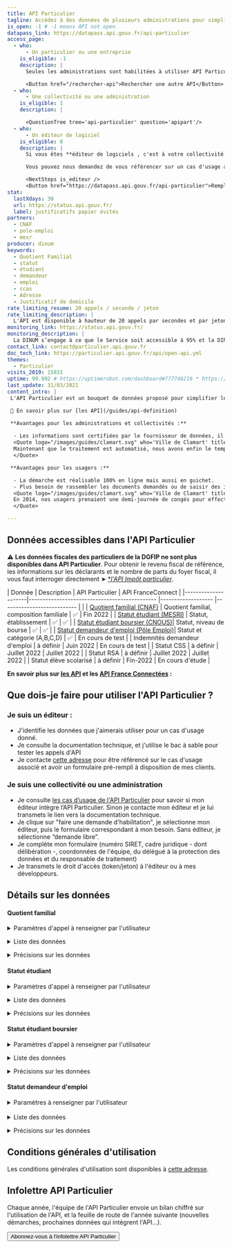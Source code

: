 ```yaml
---
title: API Particulier
tagline: Accédez à des données de plusieurs administrations pour simplifier les démarches de vos usagers (quotient familial, statut demandeur d’emploi, statut étudiant et étudiant boursier...)
is_open: -1 # -1 means API not open
datapass_link: https://datapass.api.gouv.fr/api-particulier
access_page:
  - who:
      - Un particulier ou une entreprise
    is_eligible: -1
    description: |
      Seules les administrations sont habilitées à utiliser API Particulier.

      <Button href="/rechercher-api">Rechercher une autre API</Button>
  - who:
      - Une collectivité ou une administration
    is_eligible: 1
    description: |

      <QuestionTree tree='api-particulier' question='apipart'/>
  - who:
      - Un éditeur de logiciel
    is_eligible: 0
    description: |
      Si vous êtes **éditeur de logiciels , c'est à votre collectivité ou administration de faire sa demande d'habilitation**.

      Vous pouvez nous demandez de vous référencer sur un cas d'usage afin de proposer des formulaires pré-remplis et ainsi simplifier l'expérience de vos clients.

      <NextSteps is_editeur />
      <Button href="https://datapass.api.gouv.fr/api-particulier">Remplir une demande</Button>
stat:
  lastXdays: 30
  url: https://status.api.gouv.fr/
  label: justificatifs papier évités
partners:
  - CNAF
  - pole-emploi
  - mesr
producer: dinum
keywords:
  - Quotient Familial
  - statut
  - étudiant
  - demandeur
  - emploi
  - ccas
  - Adresse
  - Justificatif de domicile
rate_limiting_resume: 20 appels / seconde / jeton
rate_limiting_description: |
  L'API est disponible à hauteur de 20 appels par secondes et par jetons d'accès.
monitoring_link: https://status.api.gouv.fr/
monitoring_description: |
  La DINUM s’engage à ce que le Service soit accessible à 95% et la DINUM s’engage à améliorer progressivement ce rendement.
contact_link: contact@particulier.api.gouv.fr
doc_tech_link: https://particulier.api.gouv.fr/api/open-api.yml
themes:
  - Particulier
visits_2019: 15831
uptime: 99.992 # https://uptimerobot.com/dashboard#777746216 * https://uptimerobot.com/dashboard#778826562 / 2
last_update: 31/03/2021
content_intro: |
 L'API Particulier est un bouquet de données proposé pour simplifier les démarches administratives. L'API Particulier permet d'obtenir une multitude de données provenant d'administration différentes dans le cadre de démarches en ligne (appelée aussi formulaires en ligne ou téléservices). Un usage dans les logiciels métiers est aussi possible. 

 🔎 En savoir plus sur [les API](/guides/api-definition) 

 **Avantages pour les administrations et collectivités :** 
 
  - Les informations sont certifiées par le fournisseur de données, il n'y a plus de saisie des données à effectuer.
  <Quote logo="/images/guides/clamart.svg" who='Ville de Clamart' title='Aurélie Coutant'>
  Maintenant que le traitement est automatisé, nous avons enfin le temps de mieux accompagner les usagers en difficulté, de leur expliquer plus largement les prestations auxquelles ils peuvent avoir accès.
  </Quote>

 **Avantages pour les usagers :**

  - La démarche est réalisable 100% en ligne mais aussi en guichet.
  - Plus besoin de rassembler les documents demandés ou de saisir des informations déjà connues de l'administration.
  <Quote logo="/images/guides/clamart.svg" who='Ville de Clamart' title='Simon-Pierre Chalvidan'>
  En 2014, nos usagers prenaient une demi-journée de congés pour effectuer leurs démarches en mairie. Aujourd'hui, ils les effectuent en ligne en 5 minutes.
  </Quote>

---
```


## Données accessibles dans l'API Particulier

⚠️ **Les données fiscales des particuliers de la DGFIP ne sont plus disponibles dans API Particulier**. Pour obtenir le revenu fiscal de référence, les informations sur les déclarants et le nombre de parts du foyer fiscal, il vous faut interroger directement ➤ [**l'API Impôt particulier*](https://api.gouv.fr/les-api/impot-particulier).


  | Donnée | Description | API Particulier | API FranceConnect |
  |---------------------|---------------------------------------------- |------------------- |--------------------------- |               |
  | [Quotient familial (CNAF)](/les-api/api-particulier#quotient-familial)  | Quotient familial, composition familiale          | ✅                      | Fin 2022                   |
  | [Statut étudiant (MESRI)](/les-api/api-particulier#statut-etudiant)  | Statut, établissement | ✅                      | ✅                         |
  | [Statut étudiant boursier (CNOUS)](#statut-etudiant-boursier)| Statut, niveau de bourse                                     | ✅      | ✅                         |
  | [Statut demandeur d'emploi (Pôle Emploi)](/les-api/api-particulier#statut-demandeur-demploi)| Statut et catégorie (A,B,C,D)      | ✅                      | En cours de test          |
  | Indemnités demandeur d'emploi | à définir | Juin 2022               | En cours de test          |
  | Statut CSS                 | à définir | Juillet 2022               | Juillet 2022                 |
  | Statut RSA                 | à définir | Juillet 2022               | Juillet 2022                 |
  | Statut élève scolarisé      | à définir | Fin-2022                | En cours d'étude          |

**En savoir plus sur [les API](https://api.gouv.fr/guides/api-definition) et les [API France Connectées](https://api.gouv.fr/guides/api-franceconnectees) :**

## Que dois-je faire pour utiliser l'API Particulier ?

### Je suis un éditeur :

- J'identifie les données que j'aimerais utiliser pour un cas d'usage donné.
- Je consulte la documentation technique, et j'utilise le bac à sable pour tester les appels d'API
- Je contacte [cette adresse](https://api.gouv.fr/parcours-client?source=preFooter) pour être référencé sur le cas d'usage associé et avoir un formulaire pré-rempli à disposition de mes clients.

### Je suis une collectivité ou une administration

- Je consulte [les cas d’usage de l'API Particulier](/les-api/api-particulier#exemples-d’application) pour savoir si mon éditeur intègre l’API Particulier. Sinon je contacte mon éditeur et je lui transmets le lien vers la documentation technique.
- Je clique sur "faire une demande d'habilitation", je sélectionne mon éditeur, puis le formulaire correspondant à mon besoin. Sans éditeur, je sélectionne “demande libre”.
- Je complète mon formulaire (numéro SIRET, cadre juridique - dont délibération -, coordonnées de l'équipe, du délégué à la protection des données et du responsable de traitement)
- Je transmets le droit d'accès (token/jeton) à l'éditeur ou à mes développeurs.

## Détails sur les données

#### Quotient familial

<details>
  <summary>Paramètres d'appel à renseigner par l'utilisateur</summary>

| Donnée                       | Description                                                                                        |
| ---------------------------- | -------------------------------------------------------------------------------------------------- |
| Numéro d'allocataire         |                                                                                                    |
| Code postal                  | Exemple : 84250                                                                                    |

</details>

<p>

<details>
  <summary>Liste des données</summary>
| Donnée                       | Description                                                                                        |
| ---------------------------- | -------------------------------------------------------------------------------------------------- |
| Quotient familial            | Le quotient familial (QF) du mois précédent pour la famille                                        |
| Composition familiale        | Liste des parents et des enfants de la famille (avec nom, prénoms, date de naissance).             |
| Adresse                      | L'adresse structurée détenue par la CAF                                                            |


</details>

<p>

<details>
  <summary>Précisions sur les données</summary>
Le quotient familial retourné par l'API est celui du mois de référence qui est M-1 (M= mois de l’appel).
S’il n’y a pas de quotient familial calculé pour cette période de référence, l'API ne restituera pas de quotient familial.

Les données de l’API Particulier ne permettent pas encore de calculer les tarifs en établissement d'accueil du jeune enfant (crèche, multi-accueil, halte-garderie…).

-> Le Quotient  Familial CAF est revu à chaque changement de situation familiale et/ou professionelle. Il prend en compte 1/12e du revenue imposable de l’année N-2 + les Prestations familiales du mois de référence divisés par le nombre de parts fiscales du foyer. Le Quotient Familiale « DGFIP » est calculé au moment de la déclaration de revenus. Il divise le revenue imposable de l’année N-1 par le nombre de part fiscale du foyer.

</details>

#### Statut étudiant

<details>
  <summary>Paramètres d'appel à renseigner par l'utilisateur</summary>

Ils sont mutuellement exclusifs

| Donnée                       | Description                                                                                        |
| ---------------------------- | -------------------------------------------------------------------------------------------------- |
| Identifiant National Étudiant| L'appel par INE est réservé aux acteurs de la sphère de l'enseignement.                            |
| Etat civil                   | Nom, prénom, date de naissance, sexe et lieu de naissance                                          |

</details>

<p>

<details>
  <summary>Liste des données</summary>
| Donnée                             | Description                                                                   |
| ---------------------------------- | ----------------------------------------------------------------------------- |
| INE                                | Identifiant national de l'étudiant                                            |
| Inscriptions en formation continue | Permet d’interroger les données des étudiants en formation continue. Données : date de début, de fin d'inscription, et code COG de la commune du lieu d'étude.    |
| Inscriptions en formation initiale | Permet d’interroger les données des étudiants en formation initiale. Données : dates de début, fin d'inscription et code COG de la commune du lieu d'étude.     |
| Admissions                         | Limite la recherche aux seuls étudiants admis (non-inscrits).                  |
| Etablissement                      | Le ou les établissements (nom et  identifiant - UAI).                         |

</details>

<p>

<details>
  <summary>Précisions sur les données</summary>

Vous aurez à sélectionner des scopes de données dans votre demande. Voici leur fonctionnement :

Deux scopes sont utilisés comme "masque de données". Ces données ne seront 
donc pas retournées si le scope n'a pas été sélectionné.

- "Etablissements" : renvoie le ou les établissements et code COG du lieu d'étude
- "INE (Identifiant National Etudiant)"

Trois scopes ont été réalisés pour ne travailler que sur une population restreinte

- "Admission" : si ce scope est sélectionné la recherche de l'étudiant s'effectuera sur la population restreinte aux seuls admis (inscription non-définitive).
- "Inscriptions en formation initiale"
- "Inscription en formation continue"

**Périmètre  :**

Cette api délivre les données des étudiants inscrits dans les 
établissements sous tutelle du ministère de l'enseignement supérieur.

La couverture des établissements du champ des étudiants sera progressivement complétée.

🔎 Consulter le [nombre d'étudiants identifiés dans l'API](https://statutetudiant.esr.gouv.fr/)
</details>

#### Statut étudiant boursier

<details>
  <summary>Paramètres d'appel à renseigner par l'utilisateur</summary>

Ils sont mutuellement exclusifs

| Donnée                       | Description                                                                                        |
| ---------------------------- | -------------------------------------------------------------------------------------------------- |
| Identifiant National Étudiant| L'appel par INE est réservé aux acteurs de la sphère de l'enseignement.                            |
| Etat civil                   | Nom, prénom, date de naissance, sexe et lieu de naissance                                          |

</details>

<p>

<details>
  <summary>Liste des données</summary>
| Donnée                             | Description                                                                   |
| ---------------------------------- | ----------------------------------------------------------------------------- |
| Statut boursier                    | Indique si l'étudiant est boursier                                            |
| Echelon de la bourse               | Echelon de la bourse de 0bis à 8                                              |
| email                              | Adresse mail                                                                  |
| Période de versement / Date de rentrée  | Date de début de rentrée scolaire ou universitaire  et durée de versement de la bourse  |
| Statut de la bourse                | Statut définitif ou provisoire (conditionnel)                                |
| Ville d'étude                      | Libellé de la ville d'étude                                                   |

</details>

<p>

<details>
  <summary>Précisions sur les données</summary>
Informations à saisir par l'utilisateur (secrets) : Identifiant National Étudiant et Etat civil (nom, prénom, date de naissance, sexe et lieu de naissance)

Vous aurez à sélectionner des scopes de données dans votre demande. Voici leur fonctionnement :

Deux scopes sont utilisés comme "masque de données". Ces données ne seront 
donc pas retournées si le scope n'a pas été sélectionné.

- "Etablissements" : renvoie le ou les établissements et code COG du lieu d'étude
- "INE (Identifiant National Etudiant)"

Trois scopes ont été réalisés pour ne travailler que sur une population restreinte

- "Admission" : si ce scope est sélectionné la recherche de l'étudiant s'effectuera sur la population restreinte aux seuls admis (inscription non-définitive).
- "Inscriptions en formation initiale"
- "Inscription en formation continue"

**Périmètre  :**
L’API délivre les données des étudiants :

- **Boursiers d’État** sur critères sociaux (gérés par les Crous) ;
- **Boursiers sur critères sociaux des filières sanitaires et sociales des régions.**

### Liste des régions dont les données sont disponibles dans l'API

⚠️ La liste des boursiers gérés par les régions, disponible dans cette API, sera mise à jour dès mise à disposition des informations.
 L’API à ce jour, couvre uniquement le périmètre des boursiers sur critères sociaux à l’exception des boursiers Campus France et des autres bourses.

**Régions disponibles**

- Normandie

</details>

#### Statut demandeur d'emploi

<details>
  <summary>Paramètres à renseigner par l'utilisateur</summary>

| Donnée                       | Description                                                                                        |
| ---------------------------- | -------------------------------------------------------------------------------------------------- |
| Nom d’utilisateur Pôle emploi| Choisi par le particulier lors de la création de son espace personnel en ligne.                    |

</details>

<br>

<details>
  <summary>Liste des données</summary>
| Donnée                       | Description                                                                                        |
| ---------------------------- | -------------------------------------------------------------------------------------------------- |
| Identité                     | Nom, prénom, civilité, date de naissance                                                           |
| Données de contact           | e-mail, téléphone                                                                                  |
| Adresse                      |                                                                                                    |
| Inscription                  | Date d’inscription, date de cessation inscription, catégorie d’inscription                         |

</details>

<p>

<details>
  <summary>Précisions sur les données</summary>
Sont disponibles les données des demandeurs d’emploi inscrits ou
ayant été inscrits à Pôle emploi depuis 2010, date d’inscription et de
cessation d’inscription le cas échéant.

Les catégories de situation des demandeurs d’emploi sont les suivantes :

| Catégorie                    | Description                                                                                        |
| ---------------------------- | -------------------------------------------------------------------------------------------------- |
| 1           | Personnes sans emploi, immédiatement disponibles au sens de l'article R. 311-3-3 (article R.5411-9 du CT), tenues d'accomplir des actes positifs de recherche d'emploi, à la recherche d'un emploi à durée indéterminée à plein temps                                                                                  |
| 2          | Personnes sans emploi, immédiatement disponibles au sens de l'article R. 311-3-3 (article R.5411-9 du CT), tenues d'accomplir des actes positifs de recherche d'emploi, à la recherche d'un emploi à durée indéterminée à temps partiel               |
| 3          | Personnes sans emploi, immédiatement disponibles au sens de l'article R. 311-3-3 (article R.5411-9 du CT), tenues d'accomplir des actes positifs de recherche d'emploi, à la recherche d'un emploi à durée déterminée temporaire ou saisonnier, y compris de très courte durée      |
| 4          | Personnes sans emploi, non immédiatement disponibles, à la recherche d'un emploi      |
| 5          | Personnes pourvues d'un emploi, à la recherche d'un autre emploi    |
| 6          | Personnes non immédiatement disponibles au sens de l'article R. 311-3-3 (1°) (article R.5411-10 1°) du CT) à la recherche d'un autre emploi, à durée indéterminée à plein temps, tenues d'accomplir des actes positifs de recherche d'emploi |
| 7          | Personnes non immédiatement disponibles au sens de l'article R. 311-3-3 (1°) (article R.5411-10 1°) du CT) à la recherche d'un autre emploi, à durée indéterminée à temps partiel, tenues d'accomplir des actes positifs de recherche d'emploi      |
| 8          | Personnes non immédiatement disponibles au sens de l'article R. 311-3-3 (1°) (article R.5411-10 1°) du CT) à la recherche d'un autre emploi, à durée déterminée, temporaire ou saisonnier, y compris de très courte durée, tenues d'accomplir des actes positifs de recherche d'emploi      |

L’Adresse est celle déclarée par le demandeur lors de son inscription ou suite à une déclaration de changement d’adresse.
L’API devrait inclure d’ici fin 2021 des données relatives à l’indemnisation des demandeurs d’emploi.

Informations à saisir par l'utilisateur (secrets) : Nom d’utilisateur Pôle emploi choisi par le particulier lors de la création de son espace personnel en ligne.

</details>

## Conditions générales d'utilisation

Les conditions générales d'utilisation sont disponibles à [cette adresse](http://api.gouv.fr/resources/CGU%20API%20Particulier.pdf).

## Infolettre API Particulier

Chaque année, l'équipe de l'API Particulier envoie un bilan chiffré sur l'utilisation de l'API, et la feuille de route de l'année suivante (nouvelles démarches, prochaines données qui intègrent l'API...).

<Button href="https://487b4da0.sibforms.com/serve/MUIEADKIZQbixV2PoSlS2VU1cgnh4xihiaswOxPpI0HHRX4F9Wi2C8ojDtqpU70dpyEJF6s1JXYj0oHuHCHTpe-KKzm18PzpaKSBJ7Tq0yyz6FMst27i-kVe_gcvX-pK_rw_6DgRFukOX0HPq4gYVCkglTTjUslLjhGUva9aEN2m9O6CHjgYCuUND2QESrjEeviVzG_Z8Mq6WQwc">Abonnez-vous à l'infolettre API Particulier</Button>
